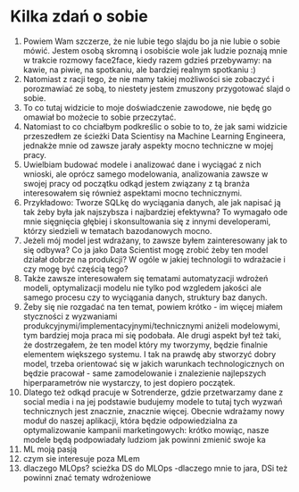 # Kilka zdań o sobie

1. Powiem Wam szczerze, że nie lubie tego slajdu bo ja nie lubie o sobie mówić. Jestem osobą skromną i osobiście wole jak ludzie poznają mnie w trakcie rozmowy face2face, kiedy razem gdzieś przebywamy: na kawie, na piwie, na spotkaniu, ale bardziej realnym spotkaniu :)
2. Natomiast z racji tego, że nie mamy takiej możliwości sie zobaczyć i porozmawiać ze sobą, to niestety jestem zmuszony przygotować slajd o sobie.
3. To co tutaj widzicie to moje doświadczenie zawodowe, nie będę go omawiał bo możecie to sobie przeczytać.
4. Natomiast to co chciałbym podkreślic o sobie to to, że jak sami widzicie przeszedłem ze ścieżki Data Scientisy na Machine Learning Engineera, jednakże mnie od zawsze jarały aspekty mocno techniczne w mojej pracy.
5. Uwielbiam budować modele i analizować dane i wyciągać z nich wnioski, ale oprócz samego modelowania, analizowania zawsze w swojej pracy od początku odkąd jestem związany z tą branża interesowałem się również aspektami mocno technicznymi.
6. Przykładowo: Tworze SQLkę do wyciągania danych, ale jak napisać ją tak żeby była jak najszybsza i najbardziej efektywna? To wymagało ode mnie sięgnięcia głębiej i skonsultowania się z innymi developerami, którzy siedzieli w tematach bazodanowych mocno.
7. Jeżeli mój model jest wdrażany, to zawsze byłem zainteresowany jak to się odbywa? Co ja jako Data Scientist mogę zrobić żeby ten model działał dobrze na produkcji? W ogóle w jakiej technologii to wdrażacie i czy mogę być częścią tego?
8. Także zawsze interesowałem się tematami automatyzacji wdrożeń modeli, optymalizacji modelu nie tylko pod wzgledem jakości ale samego procesu czy to wyciągania danych, struktury baz danych.  
9. Żeby się nie rozgadać na ten temat, powiem krótko - im więcej miałem styczności z wyzwaniami produkcyjnymi/implementacyjnymi/technicznymi aniżeli modelowymi, tym bardziej moja praca mi się podobała. Ale drugi aspekt był też taki, że dostrzegałem, że ten model który my tworzymy, będzie finalnie elementem większego systemu. I tak na prawdę aby stworzyć dobry model, trzeba orientować się w jakich warunkach technologicznych on będzie pracował - same zamodelowanie i znalezienie najlepszych hiperparametrów nie wystarczy, to jest dopiero początek.
10. Dlatego też odkąd pracuje w Sotrenderze, gdzie przetwarzamy dane z social media i na jej podstawie budujemy modele to tutaj tych wyzwań technicznych jest znacznie, znacznie więcej. Obecnie wdrażamy nowy moduł do naszej aplikacji, która będzie odpowiedzialna za optymalizowanie kampanii marketingowych: krótko mowiąc, nasze modele będą podpowiadały ludziom jak powinni zmienić swoje ka
12. ML moją pasją
13. czym sie interesuje poza MLem
14. dlaczego MLOps? scieżka DS do MLOps -dlaczego mnie to jara, DSi też powinni znać tematy wdrożeniowe